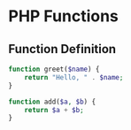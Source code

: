 # PHP Functions

## Function Definition
```php
function greet($name) {
    return "Hello, " . $name;
}

function add($a, $b) {
    return $a + $b;
}
